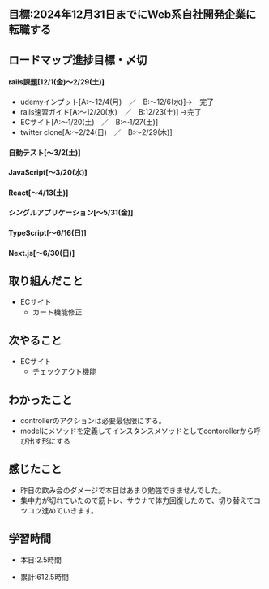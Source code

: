 ## 目標:2024年12月31日までにWeb系自社開発企業に転職する

## ロードマップ進捗目標・〆切
#### rails課題[12/1(金)～2/29(土)]
* udemyインプット[A:～12/4(月)　／　B:～12/6(水)]→　完了
* rails速習ガイド[A:～12/20(水)　／　B:12/23(土)]
→完了
* ECサイト[A:～1/20(土)　／　B:～1/27(土)]
* twitter clone[A:～2/24(日)　／　B:～2/29(木)]

#### 自動テスト[～3/2(土)]
#### JavaScript[～3/20(水)]
#### React[～4/13(土)]
#### シングルアプリケーション[～5/31(金)]
#### TypeScript[～6/16(日)]
#### Next.js[～6/30(日)]


## 取り組んだこと
- ECサイト
  - カート機能修正


## 次やること
- ECサイト
  - チェックアウト機能
  
## わかったこと
* controllerのアクションは必要最低限にする。
* modelにメソッドを定義してインスタンスメソッドとしてcontorollerから呼び出す形にする

 
## 感じたこと
* 昨日の飲み会のダメージで本日はあまり勉強できませんでした。
* 集中力が切れていたので筋トレ、サウナで体力回復したので、切り替えてコツコツ進めていきます。
  
## 学習時間
- 本日:2.5時間

- 累計:612.5時間
  
